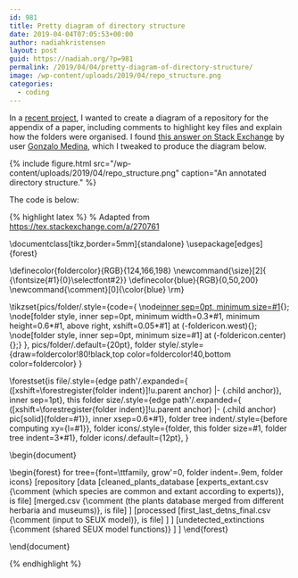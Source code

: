 ```yaml
---
id: 981
title: Pretty diagram of directory structure
date: 2019-04-04T07:05:53+00:00
author: nadiahkristensen
layout: post
guid: https://nadiah.org/?p=981
permalink: /2019/04/04/pretty-diagram-of-directory-structure/
image: /wp-content/uploads/2019/04/repo_structure.png
categories:
  - coding
---
```

In a [recent project](https://nadiah.org/category/conservation/undetected-extinctions/), I wanted to create a diagram of a repository for the appendix of a paper, including comments to highlight key files and explain how the folders were organised. I found [this answer on Stack Exchange](https://tex.stackexchange.com/a/270761) by user [Gonzalo Medina](https://tex.stackexchange.com/users/3954/gonzalo-medina), which I tweaked to produce the diagram below.

{%
    include figure.html 
    src="/wp-content/uploads/2019/04/repo_structure.png"
    caption="An annotated directory structure."
%}

The code is below:

{% highlight latex %}
% Adapted from https://tex.stackexchange.com/a/270761

\documentclass[tikz,border=5mm]{standalone}
\usepackage[edges]{forest}

\definecolor{foldercolor}{RGB}{124,166,198}
\newcommand{\size}[2]{ {\fontsize{#1}{0}\selectfont#2}}
\definecolor{blue}{RGB}{0,50,200}
\newcommand{\comment}[0]{\color{blue} \rm}

\tikzset{pics/folder/.style={code={
  \node[inner sep=0pt, minimum size=#1](-foldericon){};
  \node[folder style, inner sep=0pt, minimum width=0.3*#1, minimum height=0.6*#1, above right, xshift=0.05*#1] at (-foldericon.west){};
  \node[folder style, inner sep=0pt, minimum size=#1] at (-foldericon.center){};}
  },
  pics/folder/.default={20pt},
  folder style/.style={draw=foldercolor!80!black,top color=foldercolor!40,bottom color=foldercolor}
}

\forestset{is file/.style={edge path'/.expanded={
    ([xshift=\forestregister{folder indent}]!u.parent anchor) |- (.child anchor)},
    inner sep=1pt},
  this folder size/.style={edge path'/.expanded={
    ([xshift=\forestregister{folder indent}]!u.parent anchor) |- (.child anchor) pic[solid]{folder=#1}}, inner xsep=0.6*#1},
  folder tree indent/.style={before computing xy={l=#1}},
  folder icons/.style={folder, this folder size=#1, folder tree indent=3*#1},
  folder icons/.default={12pt},
}

\begin{document}

\begin{forest}
  for tree={font=\ttfamily, grow'=0, folder indent=.9em, folder icons}
    [repository
      [data
        [cleaned\_plants\_database
          [experts\_extant.csv {\comment (which species are common and extant according to experts)}, is file]
          [merged.csv {\comment (the plants database merged from different herbaria and museums)}, is file]
          ]
        [processed
          [first\_last\_detns\_final.csv {\comment (input to SEUX model)}, is file]
        ]
      ]
      [undetected\_extinctions {\comment (shared SEUX model functions)}
      ]
    ]
\end{forest}

\end{document}

{% endhighlight %}

